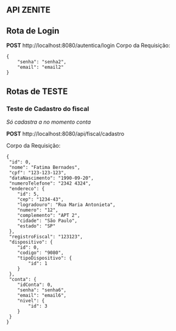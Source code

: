 ## API ZENITE


## Rota de Login

**POST** http://localhost:8080/autentica/login
Corpo da Requisição:

```
{
	"senha": "senha2",
	"email": "email2"
}
```


## Rotas de TESTE

### Teste de Cadastro do fiscal
*Só cadastra a no momento conta*

**POST** http://localhost:8080/api/fiscal/cadastro

Corpo da Requisição:

```
{
 "id": 0,
 "nome": "Fatima Bernades",
 "cpf": "123-123-123",
 "dataNascimento": "1990-09-20",
 "numeroTelefone": "2342 4324",
 "endereco": {
	"id": 5,
	"cep": "1234-43",
	"logradouro": "Rua Maria Antonieta",
	"numero": "12",
	"complemento": "APT 2",
	"cidade": "São Paulo",
	"estado": "SP"
 },
 "registroFiscal": "123123",
 "dispositivo": {
 	"id": 0,
	"codigo": "9080",
	"tipoDispositivo": {
		"id": 1
	}
 },
 "conta": {
	"idConta": 0,
	"senha": "senha6",
	"email": "email6",
 	"nivel": { 
		"id": 3
 	}
 }
}
```
